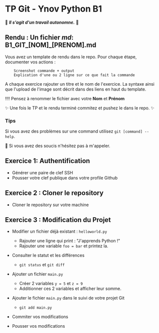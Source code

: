 # TP Git - Ynov Python B1

:see_no_evil: _**Il s'agit d'un travail autonomne.**_ :speak_no_evil:

## **Rendu :** Un fichier _md_: B1_GIT_[NOM]\_[PRENOM].md

Vous avez un template de rendu dans le repo. 
Pour chaque étape, documenter vos actions : 

        Screenshot commande + output
        Explication d'une ou 2 ligne sur ce que fait la commande
        
A chaque exercice rajouter un titre et le nom de l'exercice. La syntaxe ainsi que l'upload de l'image sont décrit dans des liens en haut du template.

:bangbang::bangbang: Pensez à renommer le fichier avec votre **Nom** et **Prénom**

:sparkles: Une fois le TP et le rendu terminé commitez et pushez le dans le repo. :sparkles:
  
### Tips   
Si vous avez des problèmes sur une command utilisez `git [command] --help`.

:raising_hand: Si vous avez des soucis n'hésitez pas à m'appeler. 
 
## Exercice 1: Authentification

- Générer une paire de clef SSH
- Pousser votre clef publique dans votre profile Github


## Exercice 2 : Cloner le repository

- Cloner le repository sur votre machine

## Exercice 3 : Modification du Projet

- Modifier un fichier déjà existant : `helloworld.py`
  - Rajouter une ligne qui print : "J'apprends Python !"
  - Rajouter une variable `foo = bar` et printez la. 

- Consulter le statut et les différences
  - `git status` et `git diff` 
- Ajouter un fichier `main.py` 
  - Créer 2 variables `y = 5` et `z = 9`
  - Additionner ces 2 variables et afficher leur somme.
- Ajouter le fichier `main.py` dans le suivi de votre projet Git 
  - `git add main.py` 
- Commiter vos modifications
- Pousser vos modifications


